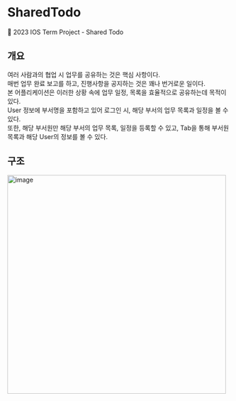 # SharedTodo
📱 2023 IOS Term Project - Shared Todo

## 개요
여러 사람과의 협업 시 업무를 공유하는 것은 핵심 사항이다.<br>
매번 업무 완료 보고를 하고, 진행사항을 공지하는 것은 꽤나 번거로운 일이다. <br>
본 어플리케이션은 이러한 상황 속에 업무 일정, 목록을 효율적으로 공유하는데 목적이 있다.<br>
User 정보에 부서명을 포함하고 있어 로그인 시, 해당 부서의 업무 목록과 일정을 볼 수 있다.<br>
또한, 해당 부서원만 해당 부서의 업무 목록, 일정을 등록할 수 있고, Tab을 통해 부서원 목록과 해당 User의 정보를 볼 수 있다.<br>

## 구조
<img width="493" alt="image" src="https://github.com/gesal03/SharedTodo/assets/77336664/cc7cc3be-4674-4529-95b6-2bdc45087c10">
